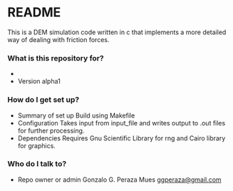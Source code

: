 # README #

This is a DEM simulation code written in c that implements a more detailed way of dealing with friction forces.

### What is this repository for? ###

* 
* Version alpha1

### How do I get set up? ###

* Summary of set up
Build using Makefile
* Configuration
Takes input from input_file and writes output to .out files for further processing.
* Dependencies
Requires Gnu Scientific Library for rng and Cairo library for graphics.

### Who do I talk to? ###

* Repo owner or admin
Gonzalo G. Peraza Mues
ggperaza@gmail.com
